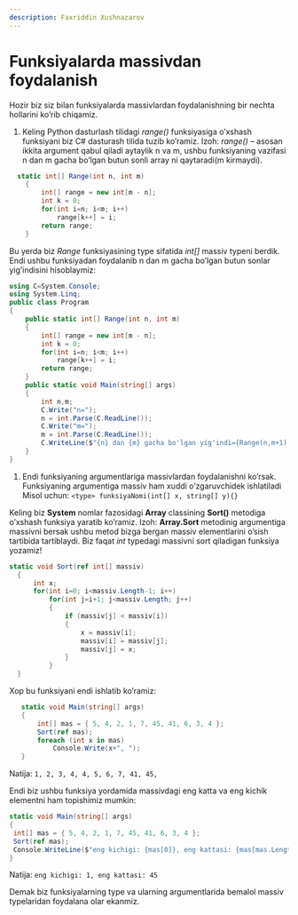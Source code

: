 ```yaml
---
description: Faxriddin Xushnazarov
---
```


# Funksiyalarda massivdan foydalanish

Hozir biz siz bilan funksiyalarda massivlardan foydalanishning bir nechta hollarini ko’rib chiqamiz.

1. Keling Python dasturlash tilidagi _range()_ funksiyasiga o’xshash funksiyani biz C# dasturash tilida tuzib ko’ramiz. Izoh: _range()_ – asosan ikkita argument qabul qiladi aytaylik n va m, ushbu funksiyaning vazifasi n dan m gacha bo’lgan butun sonli array ni qaytaradi(m kirmaydi).

```csharp
  static int[] Range(int n, int m) 
    { 
        int[] range = new int[m - n]; 
        int k = 0; 
        for(int i=n; i<m; i++) 
            range[k++] = i; 
        return range; 
    } 
```

Bu yerda biz _Range_ funksiyasining type sifatida _int\[]_ massiv typeni berdik. Endi ushbu funksiyadan foydalanib n dan m gacha bo’lgan butun sonlar yig’indisini hisoblaymiz:

```csharp
using C=System.Console; 
using System.Linq; 
public class Program 
{ 
    public static int[] Range(int n, int m) 
    { 
        int[] range = new int[m - n]; 
        int k = 0; 
        for(int i=n; i<m; i++) 
            range[k++] = i; 
        return range; 
    } 
    public static void Main(string[] args) 
    { 
        int n,m; 
        C.Write("n="); 
        n = int.Parse(C.ReadLine()); 
        C.Write("m="); 
        m = int.Parse(C.ReadLine()); 
        C.WriteLine($"{n} dan {m} gacha bo'lgan yig'indi={Range(n,m+1).Sum()}"); 
    } 
} 
```

1. Endi funksiyaning argumentlariga massivlardan foydalanishni ko’rsak.\
   Funksiyaning argumentiga massiv ham xuddi o’zgaruvchidek ishlatiladi Misol uchun: `<type> funksiyaNomi(int[] x, string[] y){}`

Keling biz **System** nomlar fazosidagi **Array** classining **Sort()** metodiga o’xshash funksiya yaratib ko’ramiz. Izoh: **Array.Sort** metodinig argumentiga massivni bersak ushbu metod bizga bergan massiv elementlarini o’sish tartibida tartiblaydi. Biz faqat _int_ typedagi massivni sort qiladigan funksiya yozamiz!

```csharp
static void Sort(ref int[] massiv) 
  { 
      int x; 
      for(int i=0; i<massiv.Length-1; i++) 
          for(int j=i+1; j<massiv.Length; j++) 
          { 
              if (massiv[j] < massiv[i]) 
              { 
                  x = massiv[i]; 
                  massiv[i] = massiv[j]; 
                  massiv[j] = x; 
              } 
          } 
  } 
```

Xop bu funksiyani endi ishlatib ko’ramiz:

```csharp
   static void Main(string[] args) 
   { 
       int[] mas = { 5, 4, 2, 1, 7, 45, 41, 6, 3, 4 }; 
       Sort(ref mas); 
       foreach (int x in mas) 
           Console.Write(x+", "); 
   } 
```

Natija: `1, 2, 3, 4, 4, 5, 6, 7, 41, 45,`

Endi biz ushbu funksiya yordamida massivdagi eng katta va eng kichik elementni ham topishimiz mumkin:

```csharp
static void Main(string[] args) 
{ 
 int[] mas = { 5, 4, 2, 1, 7, 45, 41, 6, 3, 4 }; 
 Sort(ref mas); 
 Console.WriteLine($"eng kichigi: {mas[0]}, eng kattasi: {mas[mas.Length - 1]}"); 
} 
```

Natija: `eng kichigi: 1, eng kattasi: 45`

Demak biz funksiyalarning type va ularning argumentlarida bemalol massiv typelaridan foydalana olar ekanmiz.
